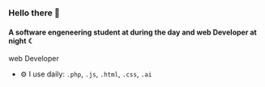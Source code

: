### Hello there 👋

#### A software engeneering student at during the day and web Developer at night ☾

web Developer

- ⚙️ I use daily: `.php`, `.js`, `.html`, `.css`, `.ai`
